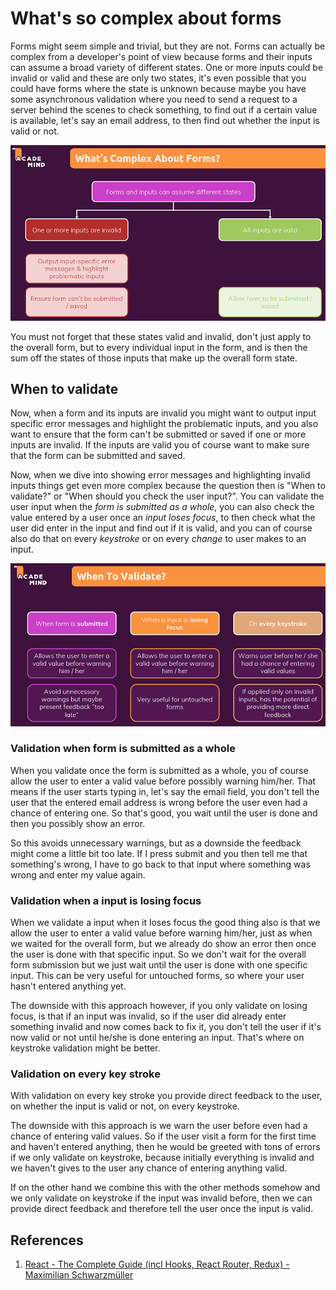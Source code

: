 # What's so complex about forms

Forms might seem simple and trivial, but they are not. Forms can actually be complex from a developer's point of view because forms and their inputs can assume a broad variety of different states. One or more inputs could be invalid or valid and these are only two states, it's even possible that you could have forms where the state is unknown because maybe you have some asynchronous validation where you need to send a request to a server behind the scenes to check something, to find out if a certain value is available, let's say an email address, to then find out whether the input is valid or not.

![199_Complex_forms](..\img\199_Complex_forms.jpg)

You must not forget that these states valid and invalid, don't just apply to the overall form, but to every individual input in the form, and is then the sum off the states of those inputs that make up the overall form state.

## When to validate

Now, when a form and its inputs are invalid you might want to output input specific error messages and highlight the problematic inputs, and you also want to ensure that the form can't be submitted or saved if one or more inputs are invalid. If the inputs are valid you of course want to make sure that the form can be submitted and saved.

Now, when we dive into showing error messages and highlighting invalid inputs things get even more complex because the question then is "When to validate?" or "When should you check the user input?". You can validate the user input when the _form is submitted as a whole_, you can also check the value entered by a user once an _input loses focus_, to then check what the user did enter in the input and find out if it is valid, and you can of course also do that on every _keystroke_ or on every _change_ to user makes to an input.

![199_Complex_forms1](..\img\199_Complex_forms1.jpg)

### Validation when form is submitted as a whole

When you validate once the form is submitted as a whole, you of course allow the user to enter a valid value before possibly warning him/her. That means if the user starts typing in, let's say the email field, you don't tell the user that the entered email address is wrong before the user even had a chance of entering one. So that's good, you wait until the user is done and then you possibly show an error.

So this avoids unnecessary warnings, but as a downside the feedback might come a little bit too late. If I press submit and you then tell me that something's wrong, I have to go back to that input where something was wrong and enter my value again.

### Validation when a input is losing focus

When we validate a input when it loses focus the good thing also is that we allow the user to enter a valid value before warning him/her, just as when we waited for the overall form, but we already do show an error then once the user is done with that specific input. So we don't wait for the overall form submission but we just wait until the user is done with one specific input. This can be very useful for untouched forms, so where your user hasn't entered anything yet.

The downside with this approach however, if you only validate on losing focus, is that if an input was invalid, so if the user did already enter something invalid and now comes back to fix it, you don't tell the user if it's now valid or not until he/she is done entering an input. That's where on keystroke validation might be better.

### Validation on every key stroke

With validation on every key stroke you provide direct feedback to the user, on whether the input is valid or not, on every keystroke.

The downside with this approach is we warn the user before even had a chance of entering valid values. So if the user visit a form for the first time and haven't entered anything, then he would be greeted with tons of errors if we only validate on keystroke, because initially everything is invalid and we haven't gives to the user any chance of entering anything valid.

If on the other hand we combine this with the other methods somehow and we only validate on keystroke if the input was invalid before, then we can provide direct feedback and therefore tell the user once the input is valid.

## References

1. [React - The Complete Guide (incl Hooks, React Router, Redux) - Maximilian Schwarzmüller](https://www.udemy.com/course/react-the-complete-guide-incl-redux/)
